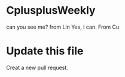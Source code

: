 # CplusplusWeekly
can you see me? from Lin
Yes, I can. From Cu


# Update this file
Creat a new pull request.
